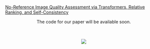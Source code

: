 [No-Reference Image Quality Assessment via Transformers, Relative Ranking, and Self-Consistency](https://arxiv.org/pdf/2108.06858.pdf)

<div align="center">
  The code for our paper will be available soon.

</div>
<br />
<br />


 
 
 <p align="center">
  <img src="https://user-images.githubusercontent.com/12434910/129661068-3d934bde-5084-4b35-a50f-3995119e5fb3.png">
</p>
 
